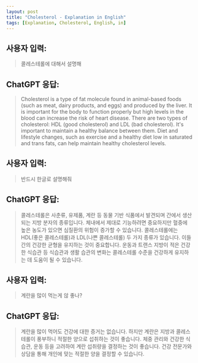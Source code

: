```yaml
---
layout: post
title: "Cholesterol - Explanation in English"
tags: [Explanation, Cholesterol, English, in]
---
```


## 사용자 입력:
> 콜레스테롤에 대해서 설명해

## ChatGPT 응답:
> Cholesterol is a type of fat molecule found in animal-based foods (such as meat, dairy products, and eggs) and produced by the liver. It is important for the body to function properly but high levels in the blood can increase the risk of heart disease. There are two types of cholesterol: HDL (good cholesterol) and LDL (bad cholesterol). It's important to maintain a healthy balance between them. Diet and lifestyle changes, such as exercise and a healthy diet low in saturated and trans fats, can help maintain healthy cholesterol levels.

## 사용자 입력:
> 반드시 한글로 설명해줘

## ChatGPT 응답:
> 콜레스테롤은 사춘류, 유제품, 계란 등 동물 기반 식품에서 발견되며 간에서 생산되는 지방 분자의 종류입니다. 체내에서 제대로 기능하려면 중요하지만 혈중에 높은 농도가 있으면 심질환의 위험이 증가할 수 있습니다. 콜레스테롤에는 HDL(좋은 콜레스테롤)과 LDL(나쁜 콜레스테롤) 두 가지 종류가 있습니다. 이들 간의 건강한 균형을 유지하는 것이 중요합니다. 운동과 트랜스 지방이 적은 건강한 식습관 등 식습관과 생활 습관의 변화는 콜레스테롤 수준을 건강하게 유지하는 데 도움이 될 수 있습니다.

## 사용자 입력:
> 계란을 많이 먹는게 않 좋나?

## ChatGPT 응답:
> 계란을 많이 먹어도 건강에 대한 증거는 없습니다. 하지만 계란은 지방과 콜레스테롤이 풍부하니 적절한 양으로 섭취하는 것이 좋습니다. 체중 관리와 건강한 식습관, 운동 등을 고려하여 계란 섭취량을 결정하는 것이 좋습니다. 건강 전문가와 상담을 통해 개인에 맞는 적절한 양을 결정할 수 있습니다.

